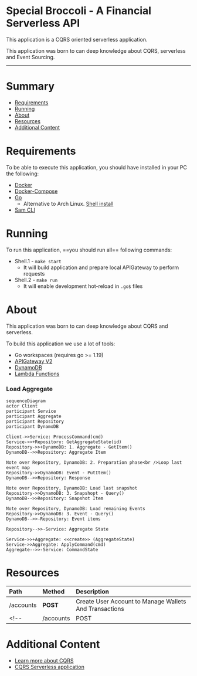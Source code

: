 # Special Broccoli - A Financial Serverless API

This application is a CQRS oriented serverless application.

This application was born to can deep knowledge about CQRS, serverless and Event Sourcing.

---

# Summary

- [Requirements](#requirements)
- [Running](#running)
- [About](#about)
- [Resources](#resources)
- [Additional Content](#additional-content)

# Requirements

To be able to execute this application, you should have installed in your PC the following:

- [Docker](https://docs.docker.com/engine/install/ubuntu/)
- [Docker-Compose](https://docs.docker.com/compose/install/other/)
- [Go](https://go.dev/doc/install)
	- Alternative to Arch Linux. [Shell install](https://gist.github.com/jeanmolossi/8f2a643540aee671becf828d983952fd)
- [Sam CLI](https://docs.aws.amazon.com/serverless-application-model/latest/developerguide/install-sam-cli.html)

# Running

To run this application, ==you should run all== following commands:

- Shell.1 - `make start`
	- It will build application and prepare local APIGateway to perform requests
- Shell.2 - `make run`
	- It will enable development hot-reload in `.go$` files

# About

This application was born to can deep knowledge about CQRS and serverless.

To build this application we use a lot of tools:

- Go workspaces (requires go >= 1.19)
- [APIGateway V2](https://docs.aws.amazon.com/apigateway/?icmpid=docs_homepage_networking)
- [DynamoDB](https://docs.aws.amazon.com/dynamodb/?icmpid=docs_homepage_featuredsvcs)
- [Lambda Functions](https://docs.aws.amazon.com/lambda/?icmpid=docs_homepage_featuredsvcs)

### Load Aggregate

```mermaid
sequenceDiagram
actor Client
participant Service
participant Aggregate
participant Repository
participant DynamoDB

Client->>Service: ProcessCommand(cmd)
Service->>+Repository: GetAggregateState(id)
Repository->>+DynamoDB: 1. Aggregate - GetItem()
DynamoDB-->>Repository: Aggregate Item

Note over Repository, DynamoDB: 2. Preparation phase<br />Loop last event map
Repository->>DynamoDB: Event - PutItem()
DynamoDB-->>Repository: Response

Note over Repository, DynamoDB: Load last snapshot
Repository->>DynamoDB: 3. Snapshopt - Query()
DynamoDB-->>Repository: Snapshot Item

Note over Repository, DynamoDB: Load remaining Events
Repository->>DynamoDB: 3. Event - Query()
DynamoDB-->>-Repository: Event items

Repository-->>-Service: Aggregate State

Service->>+Aggregate: <<create>> (AggregateState)
Service->>Aggregate: ApplyCommand(cmd)
Aggregate-->>-Service: CommandState
```


# Resources

| Path				| Method 		| Description					|
| :----------------	| :------------	| :----------------------------	|
| /accounts 		| **POST**		| Create User Account to Manage Wallets And Transactions |
<!-- | /accounts 		| POST			| Create User Account to Manage Wallets And Transactions | -->>

# Additional Content

- [Learn more about CQRS](https://martinfowler.com/bliki/CQRS.html)
- [CQRS Serverless application](https://aws.amazon.com/pt/blogs/database/build-a-cqrs-event-store-with-amazon-dynamodb/)
